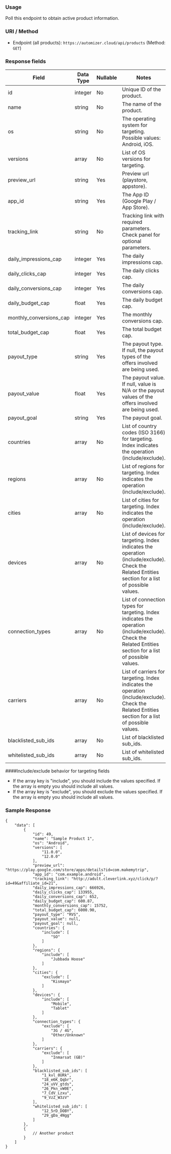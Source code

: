 ### Usage

Poll this endpoint to obtain active product information.

### URI / Method

* Endpoint (all products): `https://automizer.cloud/api/products` (Method: `GET`)

### Response fields

Field                    | Data Type | Nullable | Notes
------------------------ | --------- | -------- | ---------------------------------------------------------------------
id                       | integer   | No       | Unique ID of the product.
name                     | string    | No       | The name of the product.
os                       | string    | No       | The operating system for targeting. Possible values: Android, iOS.
versions                 | array     | No       | List of OS versions for targeting.
preview_url              | string    | Yes      | Preview url (playstore, appstore).
app_id                   | string    | Yes      | The App ID (Google Play / App Store).
tracking_link            | string    | No       | Tracking link with required parameters. Check panel for optional parameters.
daily_impressions_cap    | integer   | Yes      | The daily impressions cap.
daily_clicks_cap         | integer   | Yes      | The daily clicks cap.
daily_conversions_cap    | integer   | Yes      | The daily conversions cap.
daily_budget_cap         | float     | Yes      | The daily budget cap.
monthly_conversions_cap  | integer   | Yes      | The monthly conversions cap.
total_budget_cap         | float     | Yes      | The total budget cap.
payout_type              | string    | Yes      | The payout type. If null, the payout types of the offers involved are being used.
payout_value             | float     | Yes      | The payout value. If null, value is N/A or the payout values of the offers involved are being used.
payout_goal              | string    | Yes      | The payout goal.
countries                | array     | No       | List of country codes (ISO 3166) for targeting. Index indicates the operation (include/exclude).
regions                  | array     | No       | List of regions for targeting. Index indicates the operation (include/exclude).
cities                   | array     | No       | List of cities for targeting. Index indicates the operation (include/exclude).
devices                  | array     | No       | List of devices for targeting. Index indicates the operation (include/exclude). Check the Related Entities section for a list of possible values.  
connection_types         | array     | No       | List of connection types for targeting. Index indicates the operation (include/exclude). Check the Related Entities section for a list of possible values.
carriers                 | array     | No       | List of carriers for targeting. Index indicates the operation (include/exclude). Check the Related Entities section for a list of possible values.
blacklisted_sub_ids      | array     | No       | List of blacklisted sub_ids.
whitelisted_sub_ids      | array     | No       | List of whitelisted sub_ids.

####Include/exclude behavior for targeting fields

* If the array key is "include", you should include the values specified. If the array is empty you should include all values.
* If the array key is "exclude", you should exclude the values specified. If the array is empty you should include all values.

### Sample Response

```
{
    "data": [
        {
            "id": 49,
            "name": "Sample Product 1",
            "os": "Android",
            "versions": [
                "11.0.0",
                "12.0.0"
            ],
            "preview_url": "https://play.google.com/store/apps/details?id=com.makemytrip",
            "app_id": "com.example.android",
            "tracking_link": "http://adult.cleverlink.xyz/click/p/?id=49&affiliate_id=21",
            "daily_impressions_cap": 666926,
            "daily_clicks_cap": 133955,
            "daily_conversions_cap": 652,
            "daily_budget_cap": 600.87,
            "monthly_conversions_cap": 15752,
            "total_budget_cap": 6000.90,
            "payout_type": "RVS",
            "payout_value": null,
            "payout_goal": null,
            "countries": {
                "include": [
                    "SO"
                ]
            },
            "regions": {
                "include": [
                    "Jubbada Hoose"
                ]
            },
            "cities": {
                "exclude": [
                    "Kismayo"
                ]
            },
            "devices": {
                "include": [
                    "Mobile",
                    "Tablet"
                ]
            },
            "connection_types": {
                "exclude": [
                    "3G / 4G",
                    "Other/Unknown"
                ]
            },
            "carriers": {
                "exclude": [
                    "Inmarsat (GB)"
                ]
            },
            "blacklisted_sub_ids": [
                "1_kvl_0URk",
                "18_e6K_Qqbr",
                "24_uVV_gtds",
                "26_Pkn_vW0E",
                "7_CdV_Lzxu",
                "9_VzZ_W3zV"
            ],
            "whitelisted_sub_ids": [
                "12_5rD_DOBY",
                "29_gDa_4Ngg"
            ]
        },
        {
            // Another product
        }
    ]
}
```
